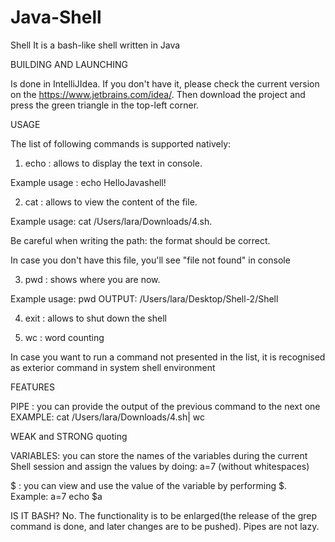 # Java-Shell
Shell
It is a bash-like shell written in Java

BUILDING AND LAUNCHING 

Is done in IntelliJIdea. If you don't have it, please check the current version on the https://www.jetbrains.com/idea/. Then
download the project and press the green triangle in the top-left corner.

USAGE

The list of following commands is supported natively:


1) echo : 
allows to display the text in console.

Example usage : echo HelloJavashell!


2) cat : allows to view the content of the file.
    
Example usage: cat /Users/lara/Downloads/4.sh. 

Be careful when writing the path: the format should be correct. 

In case you don't have this file, you'll see "file not found" in console 


3) pwd :
shows where you are now. 

Example usage: pwd OUTPUT: /Users/lara/Desktop/Shell-2/Shell


4) exit : 
allows to shut down the shell


5) wc :
word counting

In case you want to run a command not presented in the list, it is recognised as exterior command in system shell environment

FEATURES

PIPE : you can provide the output of the previous command to the next one
EXAMPLE: cat /Users/lara/Downloads/4.sh| wc

WEAK and STRONG quoting

VARIABLES: you can store the names of the variables during the current Shell session and assign the values by doing:
a=7 (without whitespaces)

$ : you can view and use the value of the variable by performing $.
Example:
a=7
echo $a

IS IT BASH?
No. The functionality is to be enlarged(the release of the grep command is done, and later changes are to be pushed). Pipes are not lazy. 
